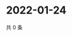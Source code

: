 # 2022-01-24

共 0 条

<!-- BEGIN WEIBO -->
<!-- 最后更新时间 Mon Jan 24 2022 11:17:14 GMT+0800 (China Standard Time) -->

<!-- END WEIBO -->
